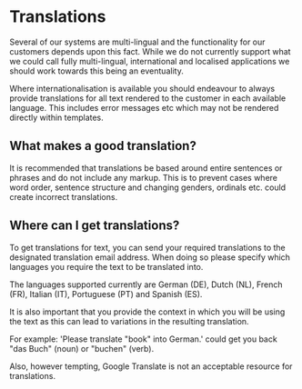 # Translations

Several of our systems are multi-lingual and the functionality for our customers depends upon this fact. While we do not currently support what we could call fully multi-lingual, international and localised applications we should work towards this being an eventuality.

Where internationalisation is available you should endeavour to always provide translations for all text rendered to the customer in each available language. This includes error messages etc which may not be rendered directly within templates.

## What makes a good translation?
It is recommended that translations be based around entire sentences or phrases and do not include any markup. This is to prevent cases where word order, sentence structure and changing genders, ordinals etc. could create incorrect translations.

## Where can I get translations?
To get translations for text, you can send your required translations to the designated translation email address. When doing so please specify which languages you require the text to be translated into.

The languages supported currently are German (DE), Dutch (NL), French (FR), Italian (IT), Portuguese (PT) and Spanish (ES).

It is also important that you provide the context in which you will be using the text as this can lead to variations in the resulting translation.

For example: 'Please translate "book" into German.' could get you back "das Buch" (noun) or "buchen" (verb).

Also, however tempting, Google Translate is not an acceptable resource for translations.